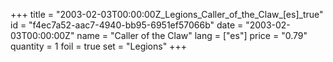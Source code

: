 +++
title = "2003-02-03T00:00:00Z_Legions_Caller_of_the_Claw_[es]_true"
id = "f4ec7a52-aac7-4940-bb95-6951ef57066b"
date = "2003-02-03T00:00:00Z"
name = "Caller of the Claw"
lang = ["es"]
price = "0.79"
quantity = 1
foil = true
set = "Legions"
+++
